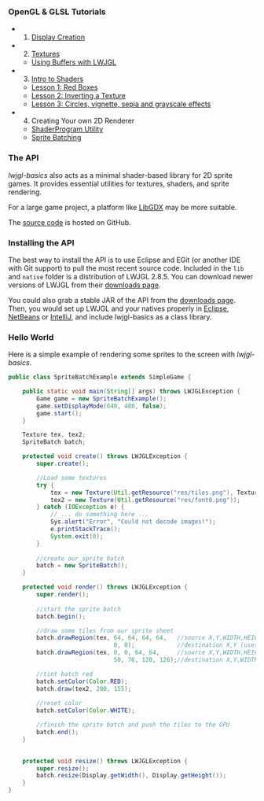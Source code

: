 ### OpenGL & GLSL Tutorials

* 1. [Display Creation](wiki/Display)
* 2. [Textures](wiki/Textures)
  * [Using Buffers with LWJGL](wiki/Java-NIO-Buffers)
* 3. [Intro to Shaders](wiki/Shaders)
  * [Lesson 1: Red Boxes](wiki/ShaderLesson1)
  * [Lesson 2: Inverting a Texture](wiki/ShaderLesson2)
  * [Lesson 3: Circles, vignette, sepia and grayscale effects](wiki/ShaderLesson3)
* 4. Creating Your own 2D Renderer
  * [ShaderProgram Utility](wiki/ShaderProgram-Utility)
  * [Sprite Batching](wiki/SpriteBatch)

### The API

*lwjgl-basics* also acts as a minimal shader-based library for 2D sprite games. It provides essential utilities for textures, shaders, and sprite rendering.

For a large game project, a platform like [LibGDX](http://libgdx.badlogicgames.com/) may be more suitable.

The [source code](https://github.com/mattdesl/lwjgl-basics) is hosted on GitHub.

### Installing the API

The best way to install the API is to use Eclipse and EGit (or another IDE with Git support) to pull the most recent source code. Included in the `lib` and `native` folder is a distribution of LWJGL 2.8.5. You can download newer versions of LWJGL from their [downloads page](http://lwjgl.org/download.php). 

You could also grab a stable JAR of the API from the [downloads page](https://github.com/mattdesl/lwjgl-basics/downloads). Then, you would set up LWJGL and your natives properly in [Eclipse](http://www.lwjgl.org/wiki/index.php?title=Setting_Up_LWJGL_with_Eclipse), [NetBeans](http://www.lwjgl.org/wiki/index.php?title=Setting_Up_LWJGL_with_NetBeans) or [IntelliJ](http://www.lwjgl.org/wiki/index.php?title=Setting_Up_LWJGL_with_IntelliJ_IDEA), and include lwjgl-basics as a class library.

### Hello World

Here is a simple example of rendering some sprites to the screen with _lwjgl-basics_.

```java
public class SpriteBatchExample extends SimpleGame {

	public static void main(String[] args) throws LWJGLException {
		Game game = new SpriteBatchExample();
		game.setDisplayMode(640, 480, false);
		game.start();
	}

	Texture tex, tex2;
	SpriteBatch batch;

	protected void create() throws LWJGLException {
		super.create();

		//Load some textures
		try {
			tex = new Texture(Util.getResource("res/tiles.png"), Texture.NEAREST);
			tex2 = new Texture(Util.getResource("res/font0.png"));
		} catch (IOException e) {
			// ... do something here ...
			Sys.alert("Error", "Could not decode images!");
			e.printStackTrace();
			System.exit(0);
		}
		
		//create our sprite batch
		batch = new SpriteBatch();
	}

	protected void render() throws LWJGLException {
		super.render();		
		
		//start the sprite batch
		batch.begin();

		//draw some tiles from our sprite sheet
		batch.drawRegion(tex, 64, 64, 64, 64, 	//source X,Y,WIDTH,HEIGHT
							  0, 0);			//destination X,Y (uses source size)
		batch.drawRegion(tex, 0, 0, 64, 64,		//source X,Y,WIDTH,HEIGHT
							  50, 70, 128, 128);//destination X,Y,WIDTH,HEIGHT

		//tint batch red
		batch.setColor(Color.RED); 
		batch.draw(tex2, 200, 155);
		
		//reset color
		batch.setColor(Color.WHITE);

		//finish the sprite batch and push the tiles to the GPU
		batch.end();
	}
	

	protected void resize() throws LWJGLException {
		super.resize();
		batch.resize(Display.getWidth(), Display.getHeight());
	}
}
```